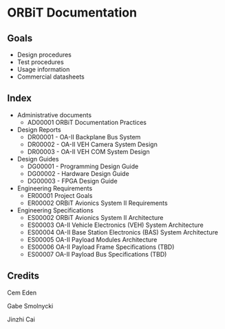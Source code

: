 # ORBiT Documentation

## Goals

- Design procedures
- Test procedures
- Usage information
- Commercial datasheets

## Index

- Administrative documents
  - AD00001 ORBiT Documentation Practices
- Design Reports
  - DR00001 - OA-II Backplane Bus System
  - DR00002 - OA-II VEH Camera System Design
  - DR00003 - OA-II VEH COM System Design
- Design Guides
  - DG00001 - Programming Design Guide
  - DG00002 - Hardware Design Guide
  - DG00003 - FPGA Design Guide
- Engineering Requirements
  - ER00001 Project Goals
  - ER00002 ORBiT Avionics System II Requirements
- Engineering Specifications 
  - ES00002 ORBiT Avionics System II Architecture
  - ES00003 OA-II Vehicle Electronics (VEH) System Architecture
  - ES00004 OA-II Base Station Electronics (BAS) System Architecture
  - ES00005 OA-II Payload Modules Architecture
  - ES00006 OA-II Payload Frame Specifications (TBD)
  - ES00007 OA-II Payload Bus Specifications (TBD)

## Credits

Cem Eden

Gabe Smolnycki

Jinzhi Cai
